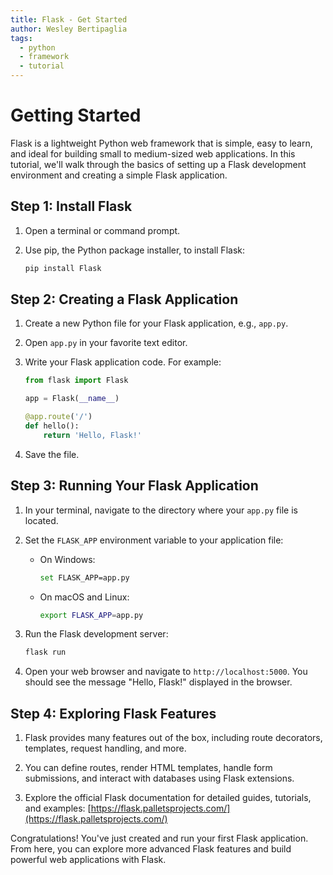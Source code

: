 ```yaml
---
title: Flask - Get Started
author: Wesley Bertipaglia
tags:
  - python
  - framework
  - tutorial
---
```

# Getting Started

Flask is a lightweight Python web framework that is simple, easy to learn, and ideal for building small to medium-sized web applications. In this tutorial, we'll walk through the basics of setting up a Flask development environment and creating a simple Flask application.

## Step 1: Install Flask

1. Open a terminal or command prompt.

2. Use pip, the Python package installer, to install Flask:

    ```bash
    pip install Flask
    ```

## Step 2: Creating a Flask Application

1. Create a new Python file for your Flask application, e.g., `app.py`.

2. Open `app.py` in your favorite text editor.

3. Write your Flask application code. For example:

    ```python
    from flask import Flask

    app = Flask(__name__)

    @app.route('/')
    def hello():
        return 'Hello, Flask!'
    ```

4. Save the file.

## Step 3: Running Your Flask Application

1. In your terminal, navigate to the directory where your `app.py` file is located.

2. Set the `FLASK_APP` environment variable to your application file:

    - On Windows:

        ```bash
        set FLASK_APP=app.py
        ```

    - On macOS and Linux:

        ```bash
        export FLASK_APP=app.py
        ```

3. Run the Flask development server:

    ```bash
    flask run
    ```

4. Open your web browser and navigate to `http://localhost:5000`. You should see the message "Hello, Flask!" displayed in the browser.

## Step 4: Exploring Flask Features

1. Flask provides many features out of the box, including route decorators, templates, request handling, and more.

2. You can define routes, render HTML templates, handle form submissions, and interact with databases using Flask extensions.

3. Explore the official Flask documentation for detailed guides, tutorials, and examples: [https://flask.palletsprojects.com/](https://flask.palletsprojects.com/)

Congratulations! You've just created and run your first Flask application. From here, you can explore more advanced Flask features and build powerful web applications with Flask.
